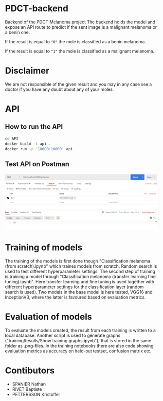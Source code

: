 # PDCT-backend
Backend of the PDCT Melanoma project
The backend holds the model and expose an API route to predict if the sent image is a malignant melanoma or a benin one.

If the result is equal to `"0"` the mole is classified as a benin melanoma.

If the result is equal to `"1"` the mole is classified as a malignant melanoma.

# Disclaimer
We are not responsible of the given result and you may in any case see a doctor if you have any doubt about any of your moles.

# API
## How to run the API

```sh
cd API
docker build -t api .
docker run -p '10000:10000' api
```

## Test API on Postman

<img src="./readme-img/postman-request.png" />

# Training of models
The training of the models is first done though "Classification melanoma (from scratch).ipynb" which traines models from scratch. Random search is used to test different hyperparameter settings.
The second step of training is training a model through "Classification melanoma (transfer learning fine tuning).ipynb". Here transfer learning and fine tuning is used together with different hyperparameter settings for the classification layer (random search is used). Two models in the base model is here tested, VGG16 and InceptionV3, where the latter is favoured based on evaluation metrics.

# Evaluation of models
To evaluate the models created, the result from each training is written to a local database. Another script is used to generate graphs ("trainingResults/Show training graphs.ipynb"), that is stored in the same folder as .png-files.
In the training notebooks there are also code showing evaluation metrics as accuracy on held-out testset, confusion matrix etc.

# Contibutors

- SPANIER Nathan
- RIVET Baptiste
- PETTERSSON Kristoffer
